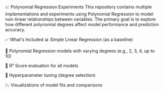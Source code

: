 📈 Polynomial Regression Experiments
This repository contains multiple implementations and experiments using Polynomial Regression to model non-linear relationships between variables. The primary goal is to explore how different polynomial degrees affect model performance and prediction accuracy.

✅ What's Included
📊 Simple Linear Regression (as a baseline)

🔢 Polynomial Regression models with varying degrees (e.g., 2, 3, 4, up to 10)

🧮 R² Score evaluation for all models

🎯 Hyperparameter tuning (degree selection)

📉 Visualizations of model fits and comparisons
